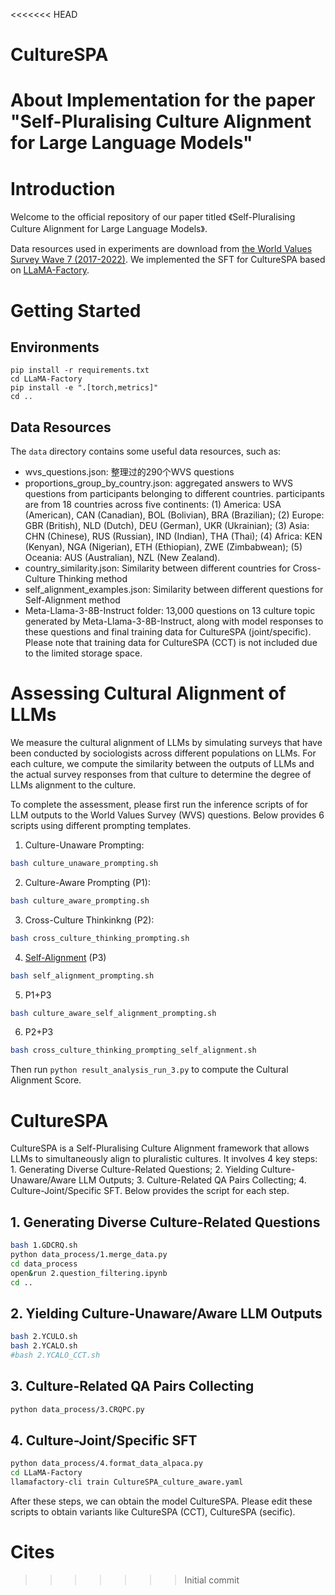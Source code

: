 <<<<<<< HEAD
# CultureSPA
About Implementation for the paper "Self-Pluralising Culture Alignment for Large Language Models" 
=======
# Introduction

Welcome to the official repository of our paper titled 《Self-Pluralising Culture Alignment for Large Language Models》. 

Data resources used in experiments are download from [the World Values Survey Wave 7 (2017-2022)](https://www.worldvaluessurvey.org/WVSDocumentationWV7.jsp). We implemented the SFT for CultureSPA based on [LLaMA-Factory](https://github.com/hiyouga/LLaMA-Factory).



# Getting Started

## Environments
```
pip install -r requirements.txt
cd LLaMA-Factory
pip install -e ".[torch,metrics]"
cd ..
```
## Data Resources

The `data` directory contains some useful data resources, such as:
- wvs_questions.json: 整理过的290个WVS questions
- proportions_group_by_country.json: aggregated answers to WVS questions from participants belonging to different countries. participants are from 18 countries across five continents: (1) America: USA (American), CAN (Canadian), BOL (Bolivian), BRA (Brazilian); (2) Europe: GBR (British), NLD (Dutch), DEU (German), UKR (Ukrainian); (3) Asia: CHN (Chinese), RUS (Russian), IND (Indian), THA (Thai); (4) Africa: KEN (Kenyan), NGA (Nigerian), ETH (Ethiopian), ZWE (Zimbabwean); (5) Oceania: AUS (Australian), NZL (New Zealand).
- country_similarity.json: Similarity between different countries for Cross-Culture Thinking method
- self_alignment_examples.json: Similarity between different questions for Self-Alignment method
- Meta-Llama-3-8B-Instruct folder: 13,000 questions on 13 culture topic generated by Meta-Llama-3-8B-Instruct, along with model responses to these questions and final training data for CultureSPA (joint/specific). Please note that training data for CultureSPA (CCT) is not included due to the limited storage space.

# Assessing Cultural Alignment of LLMs

We measure the cultural alignment of LLMs by simulating surveys that have been conducted by sociologists across different populations on LLMs. For each culture, we compute the similarity between the outputs of LLMs and the actual survey responses from that culture to determine the degree of LLMs alignment to the culture.

To complete the assessment, please first run the inference scripts of for LLM outputs to the World Values Survey (WVS) questions. Below provides 6 scripts using different prompting templates.

1. Culture-Unaware Prompting:
```bash
bash culture_unaware_prompting.sh
```
2. Culture-Aware Prompting (P1):
```bash
bash culture_aware_prompting.sh
```
3. Cross-Culture Thinkinkng (P2):
```bash
bash cross_culture_thinking_prompting.sh
```
4. [Self-Alignment](https://arxiv.org/abs/2408.16482) (P3)
```bash
bash self_alignment_prompting.sh
```
5. P1+P3
```bash
bash culture_aware_self_alignment_prompting.sh
```
6. P2+P3
```bash
bash cross_culture_thinking_prompting_self_alignment.sh
```

Then run `python result_analysis_run_3.py` to compute the Cultural Alignment Score.


# CultureSPA

CultureSPA is a Self-Pluralising Culture Alignment framework that allows LLMs to simultaneously align to pluralistic cultures. It involves 4 key steps: 1. Generating Diverse Culture-Related Questions; 2. Yielding Culture-Unaware/Aware LLM Outputs; 3. Culture-Related QA Pairs Collecting; 4. Culture-Joint/Specific SFT. Below provides the script for each step.

## 1. Generating Diverse Culture-Related Questions
```bash
bash 1.GDCRQ.sh
python data_process/1.merge_data.py
cd data_process
open&run 2.question_filtering.ipynb
cd ..
```

## 2. Yielding Culture-Unaware/Aware LLM Outputs
```bash
bash 2.YCULO.sh
bash 2.YCALO.sh
#bash 2.YCALO_CCT.sh
```
## 3. Culture-Related QA Pairs Collecting
```bash
python data_process/3.CRQPC.py
```

## 4. Culture-Joint/Specific SFT
```bash
python data_process/4.format_data_alpaca.py
cd LLaMA-Factory
llamafactory-cli train CultureSPA_culture_aware.yaml
```

After these steps, we can obtain the model CultureSPA. Please edit these scripts to obtain variants like CultureSPA (CCT), CultureSPA (secific).

# Cites
>>>>>>> Initial commit
